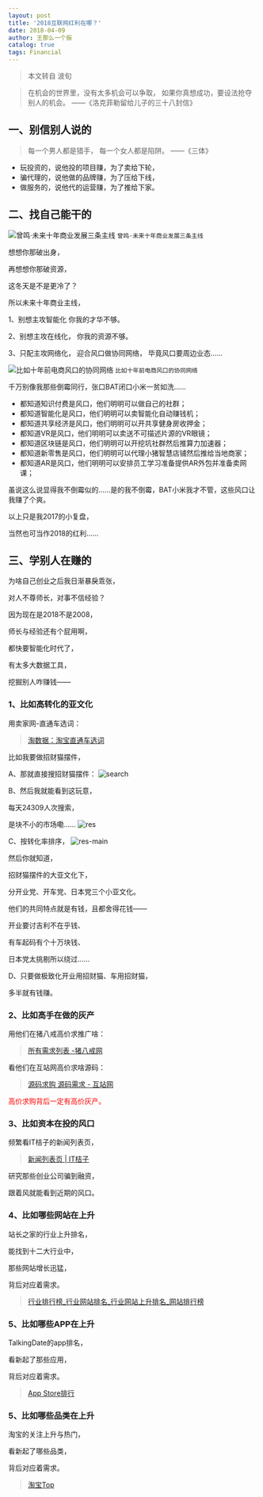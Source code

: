 ```yaml
---
layout: post
title: '2018互联网红利在哪？'
date: 2018-04-09
author: 王那么一个振
catalog: true
tags: Financial
---
```


> 本文转自 波旬

> 在机会的世界里，没有太多机会可以争取，
如果你真想成功，要设法抢夺别人的机会。
——《洛克菲勒留给儿子的三十八封信》

## 一、别信别人说的
>每一个男人都是猎手，
每一个女人都是陷阱。
——《三体》

* 玩投资的，说他投的项目赚，为了卖给下轮，
* 骗代理的，说他做的品牌赚，为了压给下线，
* 做服务的，说他代的运营赚，为了推给下家。

## 二、找自己能干的

![曾鸣·未来十年商业发展三条主线](http://ozdw7pyah.bkt.clouddn.com/2018-04-09-zengming.jpg)
`曾鸣·未来十年商业发展三条主线`

想想你那破出身，

再想想你那破资源，

这冬天是不是更冷了？

所以未来十年商业主线，

1、别想主攻智能化 你我的才华不够。

2、别想主攻在线化， 你我的资源不够。

3、只配主攻网络化， 迎合风口做协同网络， 毕竟风口要周边业态……

![比如十年前电商风口的协同网络](http://ozdw7pyah.bkt.clouddn.com/2018-04-09-10years-ago.jpg)
`比如十年前电商风口的协同网络`

千万别像我那些倒霉同行，张口BAT闭口小米一贫如洗……
* 都知道知识付费是风口，他们明明可以做自己的社群；
* 都知道智能化是风口，他们明明可以卖智能化自动赚钱机；
* 都知道共享经济是风口，他们明明可以开共享健身房收押金；
* 都知道VR是风口，他们明明可以卖送不可描述片源的VR眼镜；
* 都知道区块链是风口，他们明明可以开挖坑社群然后推算力加速器；
* 都知道新零售是风口，他们明明可以代理小猪智慧店铺然后推给当地商家；
* 都知道AR是风口，他们明明可以安排员工学习准备提供AR外包并准备卖网课；

虽说这么说显得我不倒霉似的……是的我不倒霉，BAT小米我才不管，这些风口让我赚了个爽。

以上只是我2017的小复盘，

当然也可当作2018的红利……

## 三、学别人在赚的

为啥自己创业之后我日渐暴戾乖张，

对人不尊师长，对事不信经验？

因为现在是2018不是2008，

师长与经验还有个屁用啊，

都快要智能化时代了，

有太多大数据工具，

挖掘别人咋赚钱——

### 1、比如高转化的亚文化
用卖家网-直通车选词：
> [淘数据：淘宝直通车选词](http://www.taosj.com/tool/ztc.htm#wordPrecise)

比如我要做招财猫摆件，

A、那就直接搜招财猫摆件：
![search](http://ozdw7pyah.bkt.clouddn.com/2018-04-09-search.jpg)

B、然后我就能看到这玩意，

每天24309人次搜索，

是块不小的市场嘞……
![res](http://ozdw7pyah.bkt.clouddn.com/2018-04-09-search-res.jpg)

C、按转化率排序，
![res-main](http://ozdw7pyah.bkt.clouddn.com/2018-04-09-search-res-main.jpg)

然后你就知道，

招财猫摆件的大亚文化下，

分开业党、开车党、日本党三个小亚文化。

他们的共同特点就是有钱，且都舍得花钱——

开业要讨吉利不在乎钱、

有车起码有个十万块钱、

日本党太挑剔所以绕过……

D、只要做极致化开业用招财猫、车用招财猫，

多半就有钱赚。

### 2、比如高手在做的灰产

用他们在猪八戒高价求推广啥：
> [所有需求列表 -猪八戒网](https://task.zbj.com/xuqiu/)

看他们在互站网高价求啥源码：
> [源码求购 源码需求 - 互站网](https://demand.huzhan.com/code/)
 
<font color="red">高价求购背后一定有高价灰产。</font>

### 3、比如资本在投的风口
频繁看IT桔子的新闻列表页，
> [新闻列表页 | IT桔子](https://www.itjuzi.com/dailynews)

研究那些创业公司骗到融资，

跟着风就能看到近期的风口。

### 4、比如哪些网站在上升
站长之家的行业上升排名，

能找到十二大行业中，

那些网站增长迅猛，

背后对应着需求。
> [行业排行榜_行业网站排名_行业网站上升排名_网站排行榜](http://top.chinaz.com/hangyetop/index.html)

### 5、比如哪些APP在上升
TalkingDate的app排名，

看新起了那些应用，

背后对应着需求。
> [App Store排行](http://mi.talkingdata.com/appstore-rank.html)

### 5、比如哪些品类在上升
淘宝的关注上升与热门，

看新起了哪些品类，

背后对应着需求。
> [淘宝Top](https://top.taobao.com)
